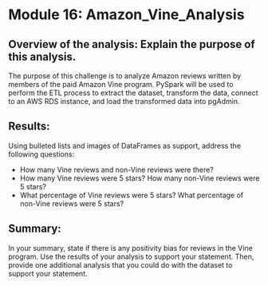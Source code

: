 # Module 16: Amazon_Vine_Analysis

## Overview of the analysis: Explain the purpose of this analysis.
The purpose of this challenge is to analyze Amazon reviews written by members of the paid Amazon Vine program. PySpark will be used to perform the ETL process to extract the dataset, transform the data, connect to an AWS RDS instance, and load the transformed data into pgAdmin.

## Results:
Using bulleted lists and images of DataFrames as support, address the following questions:

- How many Vine reviews and non-Vine reviews were there?
- How many Vine reviews were 5 stars? How many non-Vine reviews were 5 stars?
- What percentage of Vine reviews were 5 stars? What percentage of non-Vine reviews were 5 stars?

## Summary:
In your summary, state if there is any positivity bias for reviews in the Vine program. Use the results of your analysis to support your statement. Then, provide one additional analysis that you could do with the dataset to support your statement.
